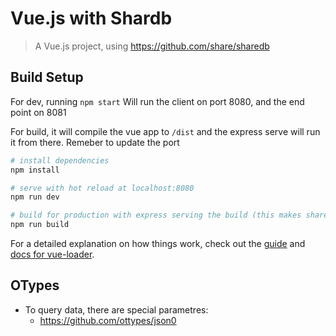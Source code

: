 # Vue.js with Shardb

> A Vue.js project, using https://github.com/share/sharedb

## Build Setup

For dev, running
`npm start`
Will run the client on port 8080, and the end point on 8081

For build, it will compile the vue app to `/dist` and the express serve will run it from there. Remeber to update the port

``` bash
# install dependencies
npm install

# serve with hot reload at localhost:8080
npm run dev

# build for production with express serving the build (this makes sharedb persistent accross tabs?)
npm run build

```

For a detailed explanation on how things work, check out the [guide](http://vuejs-templates.github.io/webpack/) and [docs for vue-loader](http://vuejs.github.io/vue-loader).

## OTypes
- To query data, there are special parametres:
    - https://github.com/ottypes/json0
